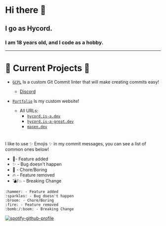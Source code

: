 # Hi there 👋

## I go as Hycord.

### I am 18 years old, and I code as a hobby.

---
# 🔭 Current Projects 🔭

- [`GCPL`](https://npmjs.org/package/gcpl/) Is a custom Git Commit linter that will make creating commits easy!
  - [Discord](https://discord.hycordia.com/)
 
- [`Portfolio`](https://hycord.is-a.dev) Is my custom website!
  - All URLs:
    - [`hycord.is-a.dev`](https://hycord.is-a.dev/)
    - [`hycord.is-a-great.dev`](https://hycord.is-a-great.dev)
    - [`masen.dev`](https://masen.dev)
#

#

I like to use ✨ Emojis ✨ in my commit messages,
you can see a list of common ones below!

- 🔨- Feature added
- ✨ - Bug doesn't happen
- 🧹 - Chore/Boring
- 🔥 - Feature removed
- 💣/💥 - Breaking Change

```
:hammer: - Feature added
:sparkles: - Bug doesn't happen
:broom: - Chore/Boring
:fire: - Feature removed
:bomb:/:boom: - Breaking Change
```

[![spotify-github-profile](https://spotify-github-profile.vercel.app/api/view?uid=31y4vizdkb23gag4e47lysodjfoi&cover_image=true&theme=novatorem&bar_color=9ef9ff&bar_color_cover=true)](https://github.com/kittinan/spotify-github-profile)
